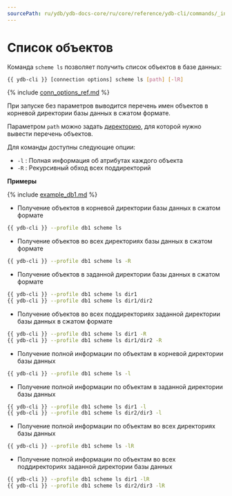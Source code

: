```yaml
---
sourcePath: ru/ydb/ydb-docs-core/ru/core/reference/ydb-cli/commands/_includes/scheme-ls.md
---
```

# Список объектов

Команда `scheme ls` позволяет получить список объектов в базе данных:

```bash
{{ ydb-cli }} [connection options] scheme ls [path] [-lR]
```

{% include [conn_options_ref.md](conn_options_ref.md) %}

При запуске без параметров выводится перечень имен объектов в корневой директории базы данных в сжатом формате.

Параметром `path` можно задать [директорию](../dir.md), для которой нужно вывести перечень объектов.

Для команды доступны следующие опции:
- `-l` : Полная информация об атрибутах каждого объекта
- `-R` : Рекурсивный обход всех поддиректорий

**Примеры**

{% include [example_db1.md](../../_includes/example_db1.md) %}

- Получение объектов в корневой директории базы данных в сжатом формате

```bash
{{ ydb-cli }} --profile db1 scheme ls
```

- Получение объектов во всех директориях базы данных в сжатом формате

```bash
{{ ydb-cli }} --profile db1 scheme ls -R
```

- Получение объектов в заданной директории базы данных в сжатом формате

```bash
{{ ydb-cli }} --profile db1 scheme ls dir1
{{ ydb-cli }} --profile db1 scheme ls dir1/dir2
```

- Получение объектов во всех поддиректориях заданной директории базы данных в сжатом формате

```bash
{{ ydb-cli }} --profile db1 scheme ls dir1 -R
{{ ydb-cli }} --profile db1 scheme ls dir1/dir2 -R
```

- Получение полной информации по объектам в корневой директории базы данных

```bash
{{ ydb-cli }} --profile db1 scheme ls -l
```

- Получение полной информации по объектам в заданной директории базы данных

```bash
{{ ydb-cli }} --profile db1 scheme ls dir1 -l
{{ ydb-cli }} --profile db1 scheme ls dir2/dir3 -l
```

- Получение полной информации по объектам во всех директориях базы данных

```bash
{{ ydb-cli }} --profile db1 scheme ls -lR
```

- Получение полной информации по объектам во всех поддиректориях заданной директории базы данных

```bash
{{ ydb-cli }} --profile db1 scheme ls dir1 -lR
{{ ydb-cli }} --profile db1 scheme ls dir2/dir3 -lR
```

